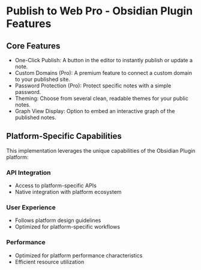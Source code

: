 # Publish to Web Pro - Obsidian Plugin Features

## Core Features
- One-Click Publish: A button in the editor to instantly publish or update a note.
- Custom Domains (Pro): A premium feature to connect a custom domain to your published site.
- Password Protection (Pro): Protect specific notes with a simple password.
- Theming: Choose from several clean, readable themes for your public notes.
- Graph View Display: Option to embed an interactive graph of the published notes.

## Platform-Specific Capabilities
This implementation leverages the unique capabilities of the Obsidian Plugin platform:

### API Integration
- Access to platform-specific APIs
- Native integration with platform ecosystem

### User Experience
- Follows platform design guidelines
- Optimized for platform-specific workflows

### Performance
- Optimized for platform performance characteristics
- Efficient resource utilization
